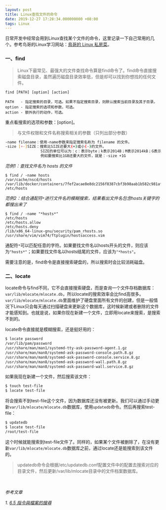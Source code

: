 ```yaml
---
layout: post
title: Linux查找文件的命令
date: 2019-12-27 17:28:34.000000000 +08:00
tags: Linux
---
```


日常开发中经常会用到Linux查找某个文件的命令，这里记录一下自己常用的几个。参考鸟哥的Linux学习网站：[鳥哥的 Linux 私房菜](http://linux.vbird.org)。

### 一、find

>Linux下最常见、最强大的文件查找命令算是find命令了。find命令直接搜索磁盘目录，虽然遍历磁盘目录效率低，但是却可以找到你想找的任何文件。

```
find [PATH] [option] [action]

PATH   - 指定搜索的目录，可选。如果不指定搜索目录，则默认搜索当前目录及其子目录。
option - 指定搜索的选项和参数，可选。
action - 额外执行的动作，可选。
```

重点看搜索的选项和参数：[option]。

>与文件权限和文件名称搜索相关的参数（只列出部分参数）

```bash
-name filename：使用-name参数来指定搜索名称为 filename 的文件。
-size [+-]SIZE：搜索比SIZE还要大(+)或小(-)的文件。
                SIZE的单位可以为：c：表示byte；k表示2014B；M表示2014kB；G表示1024MB
                例如要搜索比1GB还要大的文件，就是：-size +1G  
```
             
                
*范例1：查找文件名为 hosts 的文件*

```
$ find / -name hosts
/var/cache/nscd/hosts
/var/lib/docker/containers/7fef2acae8e8dc2156f8387cbf3b98aab1b582c981af4ef536a53277d248acf4/hosts
/etc/hosts
```

*范例2：结合通配符`*`进行文件名的模糊搜索，结果看出文件名包含hosts关键字的都搜出来了*

```
$ find / -name "*hosts*"
/etc/hosts
/etc/hosts.allow
/etc/hosts.deny
/lib/x86_64-linux-gnu/security/pam_rhosts.so
/usr/share/vim/vim74/ftplugin/hostsaccess.vim
```

通配符`*`可以匹配任意的字符。如果要找文件名以hosts开头的文件，则应该为`"hosts*"`；如果要找文件名以hosts结尾的文件，应该为`"*hosts"`。

需要注意的是，find命令是直接搜索硬盘的，所以搜索时会比较消耗磁盘。

### 二、locate

locate命令与find不同，它不会直接搜索硬盘，而是查询一个文件存档数据库：`var/lib/mlocate/mlocate.db`，所以locate的搜索效率会比find高很多。`var/lib/mlocate/mlocate.db`里面维护了硬盘里面所有文件的创建，但是一般情况下Linux只会每天通过扫描硬盘来更新这个数据库，这时候新建或者删除的文件才能感知到。也就是说，如果你现在新建一个文件，立即用locate来搜索，是搜索不到的。

locate命令直接就是模糊搜索，还是挺好用的：

```bash
$ locate password
/var/lib/pam/password
/usr/share/man/man1/systemd-tty-ask-password-agent.1.gz
/usr/share/man/man8/systemd-ask-password-console.path.8.gz
/usr/share/man/man8/systemd-ask-password-console.service.8.gz
/usr/share/man/man8/systemd-ask-password-wall.path.8.gz
/usr/share/man/man8/systemd-ask-password-wall.service.8.gz
```

如果我现在新建一个文件，然后搜索该文件：

```bash
$ touch test-file
$ locate test-file
```

将会搜索不到test-file这个文件，因为数据库还没有被更新。我们可以通过手动更新`var/lib/mlocate/mlocate.db`数据库，使用`updatedb`命令。然后再搜索test-file：

```bash
$ updatedb
$ locate test-file
/root/test-file
```

这个时候就能搜索到test-file文件了。同样的，如果某个文件被删除了，在没有更新`var/lib/mlocate/mlocate.db`数据库之前，通过locate还是能搜索到该文件的。

>updatedb命令会根据/etc/updatedb.conf配置文件中的配置去搜索对应的目录文件，然后更新/var/lib/mlocate目录中的文件档案数据库。


<br /><br />
*参考文章*

*1. [6.5 指令與檔案的搜尋](http://linux.vbird.org/linux_basic/0220filemanager.php#file_find)* <br />